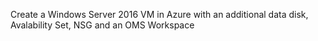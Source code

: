Create a Windows Server 2016 VM in Azure with an additional data disk, Avalability Set, NSG and an OMS Workspace
